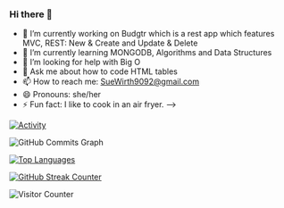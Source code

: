 ### Hi there 👋

- 🔭 I’m currently working on Budgtr which is a rest app which features MVC, REST: New & Create and Update & Delete
- 🌱 I’m currently learning MONGODB, Algorithms and Data Structures
- 🤔 I’m looking for help with Big O
- 💬 Ask me about how to code HTML tables
- 📫 How to reach me: SueWirth9092@gmail.com
- 😄 Pronouns: she/her
- ⚡ Fun fact: I like to cook in an air fryer.
-->

[![Activity](https://github-readme-stats.vercel.app/api?username=swirth9092&count_private=true&show_icons=true&include_all_commits=true&theme=vue-dark&custom_title=Activity)](https://github.com/anuraghazra/github-readme-stats)

<img src="https://activity-graph.herokuapp.com/graph?username=swirth9092&bg_color=1c1917&color=ffffff&line=0891b2&point=ffffff&area_color=1c1917&area=true&hide_border=true&custom_title=GitHub%20Commits%20Graph" alt="GitHub Commits Graph" />

[![Top Languages](https://github-readme-stats.vercel.app/api/top-langs/?username=swirth9092&theme=vue-dark&custom_title=Languages&layout=compact)](https://github.com/anuraghazra/github-readme-stats)

[![GitHub Streak Counter](https://github-readme-streak-stats.herokuapp.com/?user=swirth9092&theme=vue-dark)](https://git.io/streak-stats)

![Visitor Counter](https://visitor-badge.glitch.me/badge?page_id=swirth9092.swirth9092)
